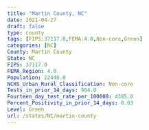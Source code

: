 ```yaml
---
title: "Martin County, NC"
date: 2021-04-27
draft: false
type: county
tags: [FIPS:37117.0,FEMA:4.0,Non-core,Green]
categories: [NC]
County: Martin County
State: NC
FIPS: 37117.0
FEMA_Region: 4.0
Population: 22440.0
NCHS_Urban_Rural_Classification: Non-core
Tests_in_prior_14_days: 984.0
Fourteen_day_test_rate_per_100000: 4385.0
Percent_Positivity_in_prior_14_days: 0.03
Level: Green
url: /states/NC/martin-county
---
```



